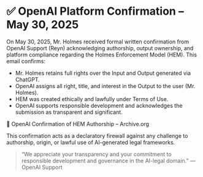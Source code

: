 # ✅ OpenAI Platform Confirmation – May 30, 2025

On May 30, 2025, Mr. Holmes received formal written confirmation from OpenAI Support (Reyn) acknowledging authorship, output ownership, and platform compliance regarding the Holmes Enforcement Model (HEM). This email confirms:

- Mr. Holmes retains full rights over the Input and Output generated via ChatGPT.
- OpenAI assigns all right, title, and interest in the Output to the user (Mr. Holmes).
- HEM was created ethically and lawfully under Terms of Use.
- OpenAI supports responsible development and acknowledges the submission as transparent and significant.

🔗 OpenAI Confirmation of HEM Authorship – Archive.org

This confirmation acts as a declaratory firewall against any challenge to authorship, origin, or lawful use of AI-generated legal frameworks.

> “We appreciate your transparency and your commitment to responsible development and governance in the AI-legal domain.” — OpenAI Support

